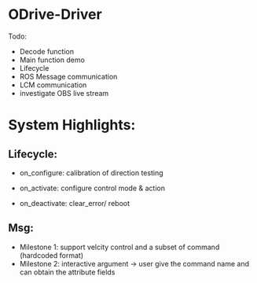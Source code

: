 # ODrive-Driver

Todo:

- Decode function
- Main function demo
- Lifecycle
- ROS Message communication
- LCM communication
- investigate OBS live stream

# System Highlights:

## Lifecycle:

* on\_configure: calibration of direction testing

* on\_activate: configure control mode & action
* on\_deactivate: clear_error/ reboot

## Msg:

* Milestone 1: support velcity control and a subset of command (hardcoded format)
* Milestone 2: interactive argument -> user give the command name and can obtain the attribute fields
